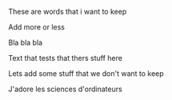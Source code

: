 These are words that i want to keep

Add more or less 

Bla bla bla

Text that tests that thers stuff here

Lets add some stuff that we don't want to keep

J'adore les sciences d'ordinateurs
